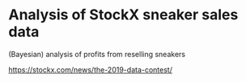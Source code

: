# Analysis of StockX sneaker sales data

(Bayesian) analysis of profits from reselling sneakers

https://stockx.com/news/the-2019-data-contest/
